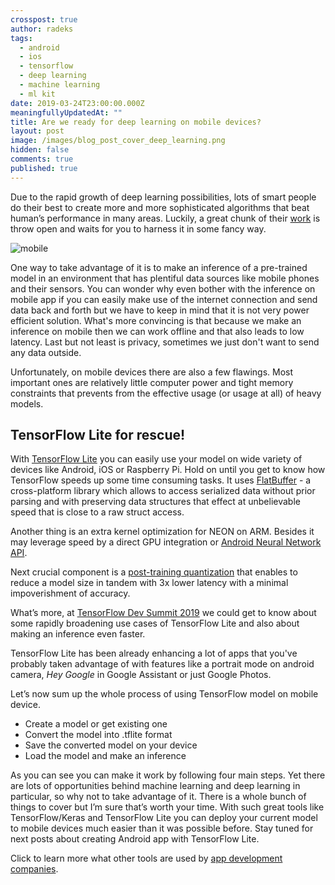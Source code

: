 ```yaml
---
crosspost: true
author: radeks
tags:
  - android
  - ios
  - tensorflow
  - deep learning
  - machine learning
  - ml kit
date: 2019-03-24T23:00:00.000Z
meaningfullyUpdatedAt: ""
title: Are we ready for deep learning on mobile devices?
layout: post
image: /images/blog_post_cover_deep_learning.png
hidden: false
comments: true
published: true
---
```

Due to the rapid growth of deep learning possibilities, lots of smart people do their best to create more and more sophisticated algorithms that beat human’s performance in many areas. Luckily, a great chunk of their [work](https://arxiv.org/list/cs.LG/recent "repository with lots of papers") is throw open and waits for you to harness it in some fancy way. 

![mobile](/images/are-we-ready-for-deep-learning-on-mobile-devices/top_img.jpg)

One way to take advantage of it is to make an inference of a pre-trained model in an environment that has plentiful data sources like mobile phones and their sensors. You can wonder why even bother with the inference on mobile app if you can easily make use of the internet connection and send data back and forth but we have to keep in mind that it is not very power efficient solution. What's more convincing is that because we make an inference on mobile then we can work offline and that also leads to low latency. Last but not least is privacy, sometimes we just don't want to send any data outside.

Unfortunately, on mobile devices there are also a few flawings.  Most important ones are relatively little computer power and tight memory constraints that prevents from the effective usage (or usage at all) of heavy models. 

## TensorFlow Lite for rescue!

With [TensorFlow Lite](https://www.tensorflow.org/lite) you can easily use your model on wide variety of devices like Android, iOS or Raspberry Pi. Hold on until you get to know how TensorFlow speeds up some  time consuming tasks. It uses [FlatBuffer](https://google.github.io/flatbuffers/) - a cross-platform library which allows to access serialized data without prior parsing and with preserving data structures that effect at unbelievable speed that is close to a raw struct access.  

Another thing is an extra kernel optimization for NEON on ARM. Besides it may leverage speed by a direct GPU integration or [Android Neural Network API](https://developer.android.com/ndk/guides/neuralnetworks). 

Next crucial component is a [post-training quantization](https://www.tensorflow.org/lite/performance/post_training_quantization) that enables to reduce a model size in tandem with 3x lower latency with a minimal impoverishment of accuracy. 

What’s more, at  [TensorFlow Dev Summit 2019](https://www.youtube.com/watch?v=DKosV_-4pdQ) we could get to know about some rapidly broadening use cases of TensorFlow Lite and also about making an inference even faster. 

TensorFlow Lite has been already enhancing a lot of apps that you've probably taken advantage of with features like a portrait mode on android camera, *Hey Google* in Google Assistant or just Google Photos.

Let’s now sum up the whole process of using TensorFlow model on mobile device. 

* Create a model or get existing one
* Convert the model into .tflite format
* Save the converted model on your device
* Load the model and make an inference

As you can see you can make it work by following four main steps. Yet there are lots of opportunities behind machine learning and deep learning in particular, so why not to take advantage of it. There is a whole bunch of things to cover but I’m sure that’s worth your time. With such great tools like TensorFlow/Keras and TensorFlow Lite you can deploy your current model to mobile devices much easier than it was possible before. Stay tuned for next posts about creating Android app with TensorFlow Lite.

Click to learn more what other tools are used by <a target="_blank" href="https://www.designrush.com/trends/best-software-development-tools">app development companies</a>.